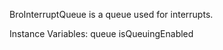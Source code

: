 BroInterruptQueue is a queue used for interrupts.

Instance Variables:
	queue	<OrderedCollection>
	isQueuingEnabled	<Boolean>